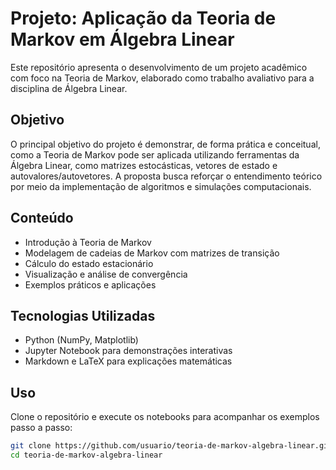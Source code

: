 # Projeto: Aplicação da Teoria de Markov em Álgebra Linear

Este repositório apresenta o desenvolvimento de um projeto acadêmico com foco na Teoria de Markov, elaborado como trabalho avaliativo para a disciplina de Álgebra Linear.

## Objetivo

O principal objetivo do projeto é demonstrar, de forma prática e conceitual, como a Teoria de Markov pode ser aplicada utilizando ferramentas da Álgebra Linear, como matrizes estocásticas, vetores de estado e autovalores/autovetores. A proposta busca reforçar o entendimento teórico por meio da implementação de algoritmos e simulações computacionais.

## Conteúdo

- Introdução à Teoria de Markov
- Modelagem de cadeias de Markov com matrizes de transição
- Cálculo do estado estacionário
- Visualização e análise de convergência
- Exemplos práticos e aplicações

## Tecnologias Utilizadas

- Python (NumPy, Matplotlib)
- Jupyter Notebook para demonstrações interativas
- Markdown e LaTeX para explicações matemáticas

## Uso

Clone o repositório e execute os notebooks para acompanhar os exemplos passo a passo:

```bash
git clone https://github.com/usuario/teoria-de-markov-algebra-linear.git
cd teoria-de-markov-algebra-linear
